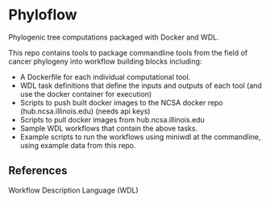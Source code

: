 # Phyloflow
Phylogenic tree computations packaged with Docker and WDL.

This repo contains tools to package commandline tools from the field
of cancer phylogeny into workflow building blocks including:
- A Dockerfile for each individual computational tool.
- WDL task definitions that define the inputs and outputs of each tool (and use the docker container for execution)
- Scripts to push built docker images to the NCSA docker repo (hub.ncsa.illinois.edu) (needs api keys)
- Scripts to pull docker images from hub.ncsa.illinois.edu
- Sample WDL workflows that contain the above tasks.
- Example scripts to run the workflows using miniwdl at the commandline, using example data from this repo.





## References

Workflow Description Language (WDL)
